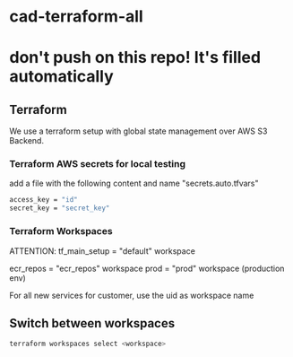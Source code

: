 # cad-terraform-all
# don't push on this repo! It's filled automatically


## Terraform
We use a terraform setup with global state management over AWS S3 Backend.

### Terraform AWS secrets for local testing
add a file with the following content and name "secrets.auto.tfvars"
```sh
access_key = "id"
secret_key = "secret_key"
```
### Terraform Workspaces
ATTENTION: tf_main_setup = "default" workspace

ecr_repos = "ecr_repos" workspace
prod = "prod" workspace (production env)

For all new services for customer, use the uid as workspace name

## Switch between workspaces
```sh
terraform workspaces select <workspace>
```

